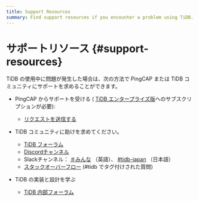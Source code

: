 ```yaml
---
title: Support Resources
summary: Find support resources if you encounter a problem using TiDB.
---
```


# サポートリソース {#support-resources}

TiDB の使用中に問題が発生した場合は、次の方法で PingCAP または TiDB コミュニティにサポートを求めることができます。

-   PingCAP からサポートを受ける ( [TiDB エンタープライズ版](https://www.pingcap.com/tidb-enterprise/)へのサブスクリプションが必要):

    -   [リクエストを送信する](https://support.pingcap.com/hc/en-us)

-   TiDB コミュニティに助けを求めてください。

    -   [TiDB フォーラム](https://ask.pingcap.com/)
    -   [Discordチャンネル](https://discord.gg/DQZ2dy3cuc?utm_source=doc)
    -   Slackチャンネル： [＃みんな](https://slack.tidb.io/invite?team=tidb-community&#x26;channel=everyone&#x26;ref=docs) （英語）、 [#tidb-japan](https://slack.tidb.io/invite?team=tidb-community&#x26;channel=tidb-japan&#x26;ref=docs) （日本語）
    -   [スタックオーバーフロー](https://stackoverflow.com/questions/tagged/tidb) (#tidb でタグ付けされた質問)

-   TiDB の実装と設計を学ぶ

    -   [TiDB 内部フォーラム](https://internals.tidb.io/)
